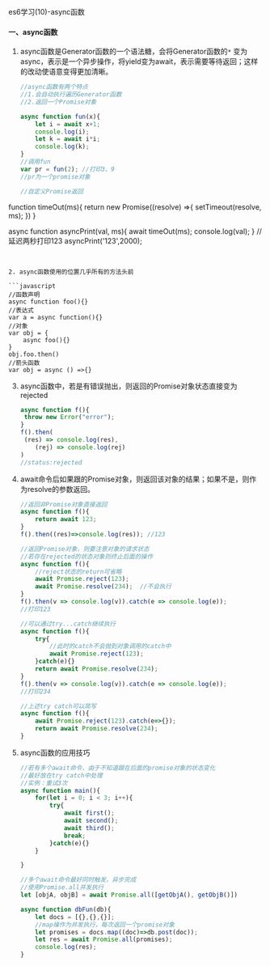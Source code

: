 es6学习(10)-async函数

#### 一、async函数

1. async函数是Generator函数的一个语法糖，会将Generator函数的`*` 变为async，表示是一个异步操作，将yield变为await，表示需要等待返回；这样的改动使语意变得更加清晰。

   ```javascript
   //async函数有两个特点
   //1.会自动执行遍历Generator函数
   //2.返回一个Promise对象
   
   async function fun(x){
       let i = await x+1;
       console.log(i);
       let k = await i*i;
       console.log(k);
   } 
   //调用fun
   var pr = fun(2); //打印3、9
   //pr为一个promise对象
   
   //自定义Promise返回
function timeOut(ms){
       return new Promise((resolve) =>{
       	setTimeout(resolve, ms);
       })
   }
   
   async function asyncPrint(val, ms){
       await timeOut(ms);
       console.log(val);
   }
   //延迟两秒打印123
   asyncPrint('123',2000);
   ```
   

2. async函数使用的位置几乎所有的方法头前

   ```javascript
   //函数声明
   async function foo(){}
   //表达式
   var a = async function(){}
   //对象
   var obj = {
       async foo(){}
   }
   obj.foo.then()
   //箭头函数
   var obj = async () =>{}
   ```

3. async函数中，若是有错误抛出，则返回的Promise对象状态直接变为rejected

   ```javascript
   async function f(){
   	throw new Error("error");
   }
   f().then(
   	(res) => console.log(res),
       (rej) => console.log(rej)
   )
   //status:rejected
   ```

3. await命令后如果跟的Promise对象，则返回该对象的结果；如果不是，则作为resolve的参数返回。

   ```javascript
   //返回非Promise对象直接返回
   async function f(){
       return await 123;
   }
   f().then((res)=>console.log(res)); //123
   
   //返回Promise对象，则要注意对象的请求状态
   //若存在rejected的状态对象则终止后面的操作
   async function f(){
       //reject状态的return可省略
       await Promise.reject(123);
       await Promise.resolve(234);  //不会执行
   }
   f().then(v => console.log(v)).catch(e => console.log(e));
   //打印123
   
   //可以通过try...catch继续执行
   async function f(){
       try{
           //此时的catch不会抛到对象调用的catch中
           await Promise.reject(123);
       }catch(e){}
       return await Promise.resolve(234); 
   }
   f().then(v => console.log(v)).catch(e => console.log(e));
   //打印234
   
   //上述try catch可以简写
   async function f(){
       await Promise.reject(123).catch(e=>{});
       return await Promise.resolve(234); 
   }
   ```

4. async函数的应用技巧

   ```javascript
   //若有多个await命令，由于不知道跟在后面的promise对象的状态变化
   //最好放在try catch中处理
   //实例：重试3次
   async function main(){
       for(let i = 0; i < 3; i++){
           try{
               await first();
               await second();
               await third();
               break;
           }catch(e){}
       }
   
   }
   
   //多个await命令最好同时触发，异步完成
   //使用Promise.all并发执行
   let [objA, objB] = await Promise.all([getObjA(), getObjB()])
   
   async function dbFun(db){
       let docs = [{},{},{}];
       //map操作为并发执行，每次返回一个promise对象
       let promises = docs.map((doc)=>db.post(doc));
       let res = await Promise.all(promises);
       console.log(res);
   }
   ```

   